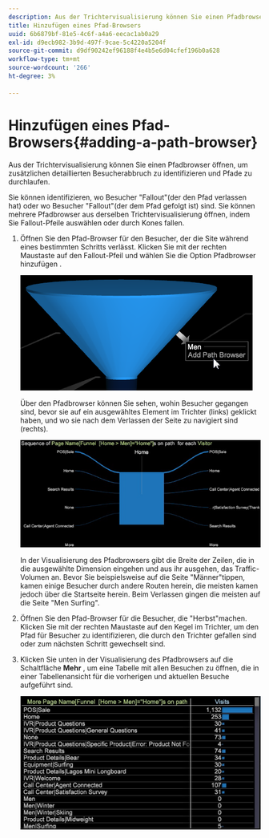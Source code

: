 ```yaml
---
description: Aus der Trichtervisualisierung können Sie einen Pfadbrowser öffnen, um zusätzlichen detaillierten Besucherabbruch zu identifizieren und Pfade zu durchlaufen.
title: Hinzufügen eines Pfad-Browsers
uuid: 6b6879bf-81e5-4c6f-a4a6-eecac1ab0a29
exl-id: d9ecb982-3b9d-497f-9cae-5c4220a5204f
source-git-commit: d9df90242ef96188f4e4b5e6d04cfef196b0a628
workflow-type: tm+mt
source-wordcount: '266'
ht-degree: 3%

---
```


# Hinzufügen eines Pfad-Browsers{#adding-a-path-browser}

Aus der Trichtervisualisierung können Sie einen Pfadbrowser öffnen, um zusätzlichen detaillierten Besucherabbruch zu identifizieren und Pfade zu durchlaufen.

<!-- <a id="section_874AAAA89CB440EA9EABC514E987B613"></a> -->

Sie können identifizieren, wo Besucher &quot;Fallout&quot;(der den Pfad verlassen hat) oder wo Besucher &quot;Fallout&quot;(der dem Pfad gefolgt ist) sind. Sie können mehrere Pfadbrowser aus derselben Trichtervisualisierung öffnen, indem Sie Fallout-Pfeile auswählen oder durch Kones fallen.

1. Öffnen Sie den Pfad-Browser für den Besucher, der die Site während eines bestimmten Schritts verlässt. Klicken Sie mit der rechten Maustaste auf den Fallout-Pfeil und wählen Sie die Option Pfadbrowser hinzufügen .

   ![](assets/funnel_path_browser_1.png)

   Über den Pfadbrowser können Sie sehen, wohin Besucher gegangen sind, bevor sie auf ein ausgewähltes Element im Trichter (links) geklickt haben, und wo sie nach dem Verlassen der Seite zu navigiert sind (rechts).

   ![](assets/funnel_path_browser_2.png)

   In der Visualisierung des Pfadbrowsers gibt die Breite der Zeilen, die in die ausgewählte Dimension eingehen und aus ihr ausgehen, das Traffic-Volumen an. Bevor Sie beispielsweise auf die Seite &quot;Männer&quot;tippen, kamen einige Besucher durch andere Routen herein, die meisten kamen jedoch über die Startseite herein. Beim Verlassen gingen die meisten auf die Seite &quot;Men Surfing&quot;.

1. Öffnen Sie den Pfad-Browser für die Besucher, die &quot;Herbst&quot;machen. Klicken Sie mit der rechten Maustaste auf den Kegel im Trichter, um den Pfad für Besucher zu identifizieren, die durch den Trichter gefallen sind oder zum nächsten Schritt gewechselt sind.
1. Klicken Sie unten in der Visualisierung des Pfadbrowsers auf die Schaltfläche **Mehr** , um eine Tabelle mit allen Besuchen zu öffnen, die in einer Tabellenansicht für die vorherigen und aktuellen Besuche aufgeführt sind.

   ![](assets/path_browser_more.png)
